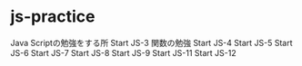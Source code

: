 # js-practice
Java Scriptの勉強をする所
Start JS-3 関数の勉強
Start JS-4
Start JS-5
Start JS-6
Start JS-7
Start JS-8
Start JS-9
Start JS-11
Start JS-12